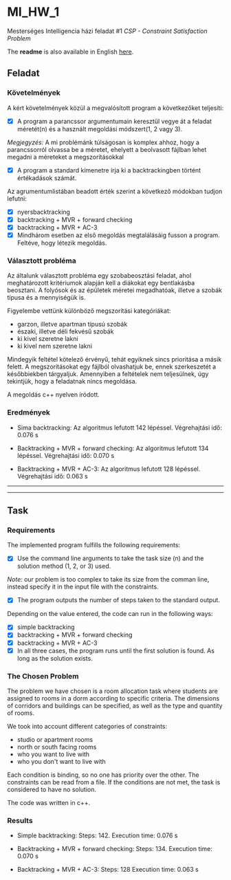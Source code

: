 # MI_HW_1
Mesterséges Intelligencia házi feladat #1
_CSP - Constraint Satisfaction Problem_

The __readme__ is also available in English [here](#task).

## Feladat
### Követelmények
A kért követelmények közül a megvalósított program a következőket teljesíti:
- [x] A program a parancssor argumentumain keresztül vegye át a feladat méretét(n) és a használt megoldási módszert(1, 2 vagy 3).

*Megjegyzés:* A mi problémánk túlságosan is komplex ahhoz, hogy a parancssorról olvassa be a méretet, ehelyett a beolvasott fájlban lehet megadni a méreteket a megszorításokkal

- [x] A program a standard kimenetre írja ki a backtrackingben történt értékadások számát.

Az agrumentumlistában beadott érték szerint a következő módokban tudjon lefutni:
- [x] nyersbacktracking
- [x] backtracking + MVR + forward checking
- [x] backtracking + MVR + AC-3
- [x] Mindhárom esetben az első megoldás megtalálásáig fusson a program. Feltéve, hogy létezik megoldás.

### Választott probléma
Az általunk választott probléma egy szobabeosztási feladat, ahol meghatározott kritériumok alapján kell a diákokat egy bentlakásba beosztani. A folyósok és az épületek méretei megadhatóak, illetve a szobák típusa és a mennyiségük is. 

Figyelembe vettünk különböző megszorítási kategóriákat:
* garzon, illetve apartman típusú szobák
* északi, illetve déli fekvésű szobák
* ki kivel szeretne lakni
* ki kivel nem szeretne lakni

Mindegyik feltétel kötelező érvényű, tehát egyiknek sincs prioritása a másik felett. A megszorításokat egy fájlból olvashatjuk be, ennek szerkeszetét a későbbiekben tárgyaljuk.
Amennyiben a feltételek nem teljesülnek, úgy tekintjük, hogy a feladatnak nincs megoldása.

A megoldás c++ nyelven íródott.

### Eredmények
* Sima backtracking:
Az algoritmus lefutott 142 lépéssel.
Végrehajtási idő: 0.076 s

* Backtracking + MVR + forward checking:
Az algoritmus lefutott 134 lépéssel.
Végrehajtási idő: 0.070 s

* Backtracking + MVR + AC-3:
Az algoritmus lefutott 128 lépéssel.
Végrehajtási idő: 0.063 s
___
___

## Task 
### Requirements
The implemented program fulfills the following requirements:
- [x] Use the command line arguments to take the task size (n) and the solution method (1, 2, or 3) used. 

*Note:* our problem is too complex to take its size from the comman line, instead specify it in the input file with the constraints.

- [x] The program outputs the number of steps taken to the standard output.

Depending on the value entered, the code can run in the following ways:
- [x] simple backtracking
- [x] backtracking + MVR + forward checking
- [x] backtracking + MVR + AC-3
- [x] In all three cases, the program runs until the first solution is found. As long as the solution exists.

### The Chosen Problem
The problem we have chosen is a room allocation task where students are assigned to rooms in a dorm according to specific criteria. The dimensions of corridors and buildings can be specified, as well as the type and quantity of rooms.

We took into account different categories of constraints:
* studio or apartment rooms
* north or south facing rooms
* who you want to live with
* who you don't want to live with

Each condition is binding, so no one has priority over the other. The constraints can be read from a file. If the conditions are not met, the task is considered to have no solution.

The code was written in c++.

### Results
* Simple backtracking:
Steps: 142.
Execution time: 0.076 s

* Backtracking + MVR + forward checking:
Steps: 134.
Execution time: 0.070 s

* Backtracking + MVR + AC-3:
Steps: 128
Execution time: 0.063 s

